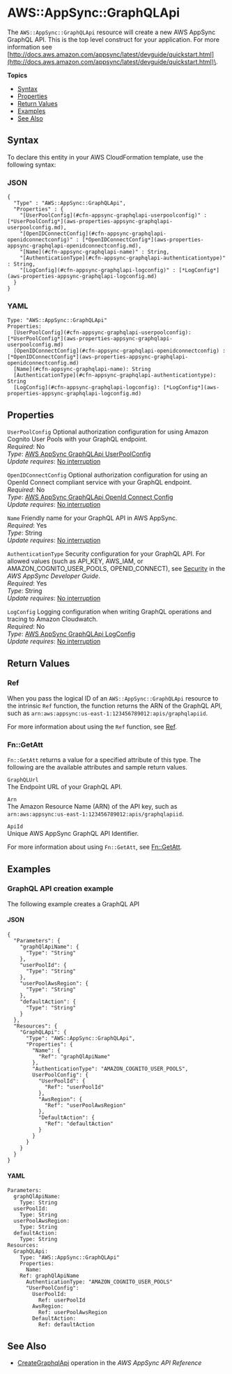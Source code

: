 # AWS::AppSync::GraphQLApi<a name="aws-resource-appsync-graphqlapi"></a>

The `AWS::AppSync::GraphQLApi` resource will create a new AWS AppSync GraphQL API\. This is the top level construct for your application\. For more information see [http://docs.aws.amazon.com/appsync/latest/devguide/quickstart.html](http://docs.aws.amazon.com/appsync/latest/devguide/quickstart.html)\. 

**Topics**
+ [Syntax](#aws-resource-appsync-graphqlapi-syntax)
+ [Properties](#aws-resource-appsync-graphqlapi-properties)
+ [Return Values](#aws-resource-appsync-graphqlapi-returnvalues)
+ [Examples](#aws-resource-appsync-graphqlapi-examples)
+ [See Also](#aws-resource-appsync-graphqlapi-seealso)

## Syntax<a name="aws-resource-appsync-graphqlapi-syntax"></a>

To declare this entity in your AWS CloudFormation template, use the following syntax:

### JSON<a name="aws-resource-appsync-graphqlapi-syntax.json"></a>

```
{
  "Type" : "AWS::AppSync::GraphQLApi",
  "Properties" : {
    "[UserPoolConfig](#cfn-appsync-graphqlapi-userpoolconfig)" : [*UserPoolConfig*](aws-properties-appsync-graphqlapi-userpoolconfig.md),
    "[OpenIDConnectConfig](#cfn-appsync-graphqlapi-openidconnectconfig)" : [*OpenIDConnectConfig*](aws-properties-appsync-graphqlapi-openidconnectconfig.md),
    "[Name](#cfn-appsync-graphqlapi-name)" : String,
    "[AuthenticationType](#cfn-appsync-graphqlapi-authenticationtype)" : String,
    "[LogConfig](#cfn-appsync-graphqlapi-logconfig)" : [*LogConfig*](aws-properties-appsync-graphqlapi-logconfig.md)
  }
}
```

### YAML<a name="aws-resource-appsync-graphqlapi-syntax.yaml"></a>

```
Type: "AWS::AppSync::GraphQLApi"
Properties:
  [UserPoolConfig](#cfn-appsync-graphqlapi-userpoolconfig): [*UserPoolConfig*](aws-properties-appsync-graphqlapi-userpoolconfig.md)
  [OpenIDConnectConfig](#cfn-appsync-graphqlapi-openidconnectconfig) : [*OpenIDConnectConfig*](aws-properties-appsync-graphqlapi-openidconnectconfig.md)
  [Name](#cfn-appsync-graphqlapi-name): String
  [AuthenticationType](#cfn-appsync-graphqlapi-authenticationtype): String
  [LogConfig](#cfn-appsync-graphqlapi-logconfig): [*LogConfig*](aws-properties-appsync-graphqlapi-logconfig.md)
```

## Properties<a name="aws-resource-appsync-graphqlapi-properties"></a>

`UserPoolConfig`  <a name="cfn-appsync-graphqlapi-userpoolconfig"></a>
Optional authorization configuration for using Amazon Cognito User Pools with your GraphQL endpoint\.  
 *Required*: No  
 *Type*: [AWS AppSync GraphQLApi UserPoolConfig](aws-properties-appsync-graphqlapi-userpoolconfig.md)  
 *Update requires*: [No interruption](using-cfn-updating-stacks-update-behaviors.md#update-no-interrupt) 

`OpenIDConnectConfig`  <a name="cfn-appsync-graphqlapi-openidconnectconfig"></a>
Optional authorization configuration for using an OpenId Connect compliant service with your GraphQL endpoint\.  
 *Required*: No  
 *Type*: [AWS AppSync GraphQLApi OpenId Connect Config](aws-properties-appsync-graphqlapi-openidconnectconfig.md)  
 *Update requires*: [No interruption](using-cfn-updating-stacks-update-behaviors.md#update-no-interrupt) 

`Name`  <a name="cfn-appsync-graphqlapi-name"></a>
Friendly name for your GraphQL API in AWS AppSync\.  
 *Required*: Yes  
 *Type*: String  
 *Update requires*: [No interruption](using-cfn-updating-stacks-update-behaviors.md#update-no-interrupt) 

`AuthenticationType`  <a name="cfn-appsync-graphqlapi-authenticationtype"></a>
Security configuration for your GraphQL API\. For allowed values \(such as API\_KEY, AWS\_IAM, or AMAZON\_COGNITO\_USER\_POOLS, OPENID\_CONNECT\), see [Security](http://docs.aws.amazon.com/appsync/latest/devguide/security.html) in the *AWS AppSync Developer Guide*\.  
 *Required*: Yes  
 *Type*: String  
 *Update requires*: [No interruption](using-cfn-updating-stacks-update-behaviors.md#update-no-interrupt) 

`LogConfig`  <a name="cfn-appsync-graphqlapi-logconfig"></a>
Logging configuration when writing GraphQL operations and tracing to Amazon Cloudwatch\.  
 *Required*: No  
 *Type*: [AWS AppSync GraphQLApi LogConfig](aws-properties-appsync-graphqlapi-logconfig.md)  
 *Update requires*: [No interruption](using-cfn-updating-stacks-update-behaviors.md#update-no-interrupt) 

## Return Values<a name="aws-resource-appsync-graphqlapi-returnvalues"></a>

### Ref<a name="aws-resource-appsync-graphqlapi-ref"></a>

When you pass the logical ID of an `AWS::AppSync::GraphQLApi` resource to the intrinsic `Ref` function, the function returns the ARN of the GraphQL API, such as `arn:aws:appsync:us-east-1:123456789012:apis/graphqlapiid`\. 

For more information about using the `Ref` function, see [Ref](intrinsic-function-reference-ref.md)\. 

### Fn::GetAtt<a name="aws-resource-appsync-graphqlapi-getatt"></a>

 `Fn::GetAtt` returns a value for a specified attribute of this type\. The following are the available attributes and sample return values\. 

`GraphQLUrl`  
The Endpoint URL of your GraphQL API\. 

`Arn`  
The Amazon Resource Name \(ARN\) of the API key, such as `arn:aws:appsync:us-east-1:123456789012:apis/graphqlapiid`\. 

`ApiId`  
Unique AWS AppSync GraphQL API Identifier\. 

For more information about using `Fn::GetAtt`, see [Fn::GetAtt](intrinsic-function-reference-getatt.md)\. 

## Examples<a name="aws-resource-appsync-graphqlapi-examples"></a>

### GraphQL API creation example<a name="aws-resource-appsync-graphqlapi-example1"></a>

The following example creates a GraphQL API

#### JSON<a name="aws-resource-appsync-graphqlapi-example1.json"></a>

```
{
  "Parameters": {
    "graphQlApiName": {
      "Type": "String"
    },
    "userPoolId": {
      "Type": "String"
    },
    "userPoolAwsRegion": {
      "Type": "String"
    },
    "defaultAction": {
      "Type": "String"
    }
  },
  "Resources": {
    "GraphQLApi": {
      "Type": "AWS::AppSync::GraphQLApi",
      "Properties": {
        "Name": {
          "Ref": "graphQlApiName"
        },
        "AuthenticationType": "AMAZON_COGNITO_USER_POOLS",
        UserPoolConfig": {
          "UserPoolId": {
            "Ref": "userPoolId"
          },
          "AwsRegion": {
            "Ref": "userPoolAwsRegion"
          },
          "DefaultAction": {
            "Ref": "defaultAction"
          }
        }
      }
    }
  }
}
```

#### YAML<a name="aws-resource-appsync-graphqlapi-example1.yaml"></a>

```
Parameters:
  graphQlApiName:
    Type: String
  userPoolId:
    Type: String
  userPoolAwsRegion:
    Type: String
  defaultAction:
    Type: String
Resources:
  GraphQLApi:
    Type: "AWS::AppSync::GraphQLApi"
    Properties:
      Name:
	Ref: graphQlApiName
      AuthenticationType: "AMAZON_COGNITO_USER_POOLS"
      "UserPoolConfig":
        UserPoolId:
          Ref: userPoolId
        AwsRegion:
          Ref: userPoolAwsRegion
        DefaultAction:
          Ref: defaultAction
```

## See Also<a name="aws-resource-appsync-graphqlapi-seealso"></a>
+ [ CreateGraphqlApi](http://docs.aws.amazon.com/appsync/latest/APIReference/API_CreateGraphqlApi.html) operation in the *AWS AppSync API Reference*